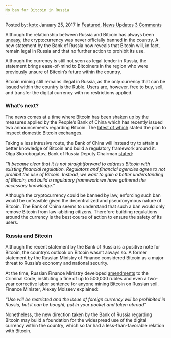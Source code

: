```yaml
---
No ban for Bitcoin in Russia
---
```

<article class="post-listing post-17688 post type-post status-publish format-standard has-post-thumbnail hentry category-deepdot-news category-news-updates tag-ban tag-bitcoin tag-russia">
    <div class="post-inner">
        <span>Posted by: <a href="https://www.deepdotweb.com/author/kptx/" title="">kptx </a></span>
    <span>January 25, 2017</span>
    <span>in <a href="https://www.deepdotweb.com/category/deepdot-news/" rel="category tag">Featured</a>, <a href="https://www.deepdotweb.com/category/news-updates/" rel="category tag">News Updates</a></span>
    <span><a href="https://www.deepdotweb.com/2017/01/25/bitcoin-will-remain-legal-in-russia/#comments">3 Comments</a></span>
    </p>
    <div class="clear"></div>
    <div class="entry">
    <p>Although the relationship between Russia and Bitcoin has always been <a href="https://www.deepdotweb.com/2015/01/14/bitcoin-sites-blocked-russia-avoidance-shadow-economy-rise/">uneasy</a>, the cryptocurrency was never officially banned in the country. A new statement by the Bank of Russia now reveals that Bitcoin will, in fact, remain legal in Russia and that no further action to prohibit its use.</p>
    <p>Although the currency is still not seen as legal tender in Russia, the statement brings ease-of-mind to Bitcoiners in the region who were previously unsure of Bitcoin’s future within the country.</p>
    <p>Bitcoin mining still remains illegal in Russia, as the only currency that can be issued within the country is the Ruble. Users are, however, free to buy, sell, and transfer the digital currency with no restrictions applied.</p>
    <h3><a id="post-17688-_pd2q76vxs44h"></a><strong>What’s next?</strong></h3>
    <p>The news comes at a time where Bitcoin has been shaken up by the measures applied by the People’s Bank of China which has recently issued two announcements regarding Bitcoin. The <a href="http://shanghai.pbc.gov.cn/fzhshanghai/113571/3233069/index.html">latest of which</a> stated the plan to inspect domestic Bitcoin exchanges.</p>
    <p>Taking a less intrusive route, the Bank of China will instead try to attain a better knowledge of Bitcoin and build a regulatory framework around it. Olga Skorobogatov, Bank of Russia Deputy Chairman <a href="http://cryptorussia.ru/news/cb-ne-sobiraetsya-zapreshchat-bitkoin">stated</a>:</p>
    <p><em>“It became clear that it is not straightforward to address Bitcoin with existing financial regulation. Regulators and financial agencies agree to not prohibit the use of Bitcoin. Instead, we want to gain a better understanding of Bitcoin, and build a regulatory framework we have gathered the necessary knowledge.”</em></p>
    <p>Although the cryptocurrency could be banned by law, enforcing such ban would be unfeasible given the decentralized and pseudonymous nature of Bitcoin. The Bank of China seems to understand that such a ban would only remove Bitcoin from law-abiding citizens. Therefore building regulations around the currency is the best course of action to ensure the safety of its users.</p>
    <h3><a id="post-17688-_533gbm2tatat"></a><strong>Russia and Bitcoin</strong></h3>
    <p>Although the recent statement by the Bank of Russia is a positive note for Bitcoin, the country’s outlook on Bitcoin wasn’t always so. A former statement by the Russian Ministry of Finance considered Bitcoin as a major threat to Russia’s economy and national security.</p>
    <p>At the time, Russian Finance Ministry developed <a href="https://www.deepdotweb.com/2016/07/25/russia-seems-changed-mind-bitcoin/">amendments</a> to the Criminal Code, instituting a fine of up to 500,000 rubles and even a two-year corrective labor sentence for anyone mining Bitcoin on Russian soil. Finance Minister, Alexey Moiseev explained:</p>
    <p><em>“Use will be restricted and the issue of foreign currency will be prohibited in Russia, but it can be bought, put in your pocket and taken abroad”</em></p>
    <p>Nonetheless, the new direction taken by the Bank of Russia regarding Bitcoin may build a foundation for the widespread use of the digital currency within the country, which so far had a less-than-favorable relation with Bitcoin.</p>
    </div>
    <span style="display:none"><a href="https://www.deepdotweb.com/tag/ban/" rel="tag">ban</a> <a href="https://www.deepdotweb.com/tag/bitcoin/" rel="tag">bitcoin</a> <a href="https://www.deepdotweb.com/tag/russia/" rel="tag">russia</a></span> <span style="display:none" class="updated">2017-01-25</span>
    <div style="display:none" class="vcard author" itemprop="author" itemscope itemtype="http://schema.org/Person"><strong class="fn" itemprop="name"><a href="https://www.deepdotweb.com/author/kptx/" title="Posts by kptx" rel="author">kptx</a></strong></div>
    </div>
</article>

